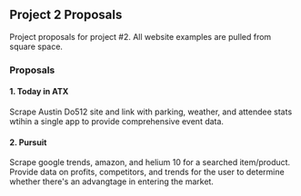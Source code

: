 ## Project 2 Proposals

Project proposals for project #2. All website examples are pulled from square space. 

### Proposals

#### 1. Today in ATX
Scrape Austin Do512 site and link with parking, weather, and attendee stats wtihin a single app to provide comprehensive event data.

#### 2. Pursuit
Scrape google trends, amazon, and helium 10 for a searched item/product. Provide data on profits, competitors, and trends for the user to determine whether there's an advangtage in entering the market.